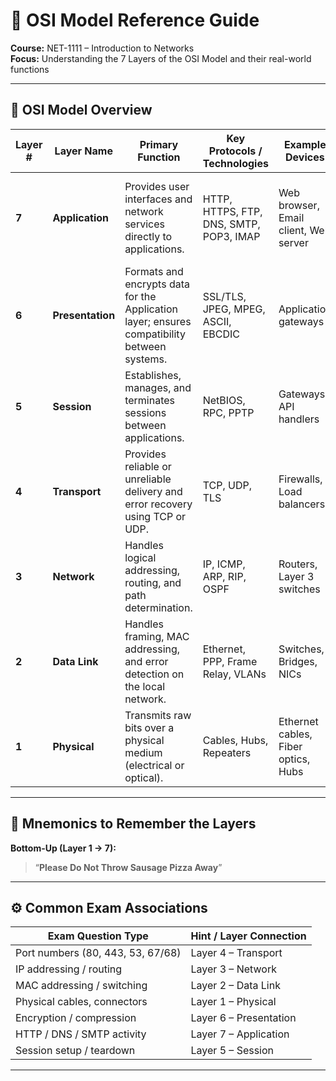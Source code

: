 # 🧠 OSI Model Reference Guide

**Course:** NET-1111 – Introduction to Networks  
**Focus:** Understanding the 7 Layers of the OSI Model and their real-world functions

---

## 🧩 OSI Model Overview

| **Layer #** | **Layer Name** | **Primary Function** | **Key Protocols / Technologies** | **Example Devices** | **Notes** |
|--------------|----------------|-----------------------|----------------------------------|---------------------|------------|
| **7** | **Application** | Provides user interfaces and network services directly to applications. | HTTP, HTTPS, FTP, DNS, SMTP, POP3, IMAP | Web browser, Email client, Web server | Closest to the end user. Determines how software communicates over the network. |
| **6** | **Presentation** | Formats and encrypts data for the Application layer; ensures compatibility between systems. | SSL/TLS, JPEG, MPEG, ASCII, EBCDIC | Application gateways | Handles encryption, compression, and data translation. |
| **5** | **Session** | Establishes, manages, and terminates sessions between applications. | NetBIOS, RPC, PPTP | Gateways, API handlers | Manages conversations between applications (start, stop, sync). |
| **4** | **Transport** | Provides reliable or unreliable delivery and error recovery using TCP or UDP. | TCP, UDP, TLS | Firewalls, Load balancers | Responsible for segmentation, sequencing, and port numbers. |
| **3** | **Network** | Handles logical addressing, routing, and path determination. | IP, ICMP, ARP, RIP, OSPF | Routers, Layer 3 switches | Determines best path for data; responsible for IP addressing. |
| **2** | **Data Link** | Handles framing, MAC addressing, and error detection on the local network. | Ethernet, PPP, Frame Relay, VLANs | Switches, Bridges, NICs | Defines how data is formatted for transmission over a physical medium. |
| **1** | **Physical** | Transmits raw bits over a physical medium (electrical or optical). | Cables, Hubs, Repeaters | Ethernet cables, Fiber optics, Hubs | Defines hardware specs like voltage, pinouts, and data rates. |

---

## 🧠 Mnemonics to Remember the Layers

**Bottom-Up (Layer 1 → 7):**  
> “**Please Do Not Throw Sausage Pizza Away**”

---

## ⚙️ Common Exam Associations

| **Exam Question Type** | **Hint / Layer Connection** |
|--------------------------|-----------------------------|
| Port numbers (80, 443, 53, 67/68) | Layer 4 – Transport |
| IP addressing / routing | Layer 3 – Network |
| MAC addressing / switching | Layer 2 – Data Link |
| Physical cables, connectors | Layer 1 – Physical |
| Encryption / compression | Layer 6 – Presentation |
| HTTP / DNS / SMTP activity | Layer 7 – Application |
| Session setup / teardown | Layer 5 – Session |

---


